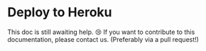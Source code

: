 # Deploy to Heroku

This doc is still awaiting help. 😢 If you want to contribute to this documentation, please contact us. (Preferably via a pull request!)
